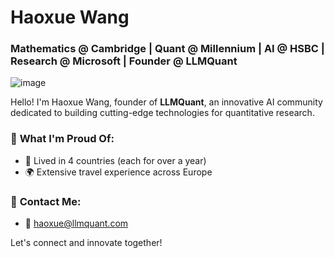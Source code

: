 # Haoxue Wang

### Mathematics @ Cambridge | Quant @ Millennium | AI @ HSBC | Research @ Microsoft | Founder @ LLMQuant
![image](https://github.com/user-attachments/assets/2d21b35a-a8bb-4935-9d51-f41d8e1e865f)

Hello! I'm Haoxue Wang, founder of **LLMQuant**, an innovative AI community dedicated to building cutting-edge technologies for quantitative research.

### 🌟 **What I'm Proud Of:**
- 📍 Lived in 4 countries (each for over a year)
- 🌍 Extensive travel experience across Europe

### 💬 **Contact Me:**
- 📧 [haoxue@llmquant.com](mailto:haoxue@llmquant.com)

Let's connect and innovate together!

